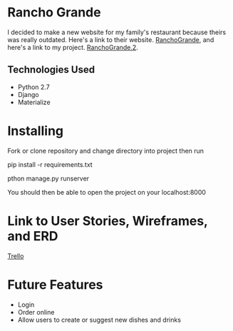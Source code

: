 <h1>Rancho Grande</h1>
I decided to make a new website for my family's restaurant because theirs was really outdated. Here's a link to their website. <a href="http://www.ranchograndebarandgrill.com/">RanchoGrande</a>, and here's a link to my project. <a href="https://github.com/oscarrillo90/rancho-grande">RanchoGrande.2</a>.

<h2>Technologies Used</h2>
<ul>
<li>Python 2.7</li>
<li>Django</li>
<li>Materialize</li>
</ul>

<h1>Installing</h1>
<p>Fork or clone repository and change directory into project then run</p>
<p>pip install -r requirements.txt</p>
<p>pthon manage.py runserver</p>
<p>You should then be able to open the project on your localhost:8000</p>

<h1>Link to User Stories, Wireframes, and ERD</h1>
<a href="https://trello.com/b/TRoFoxYy/rancho-grande">Trello</a>

<h1>Future Features</h1>
<ul>
<li>Login</li>
<li>Order online</li>
<li>Allow users to create or suggest new dishes and drinks</li>
